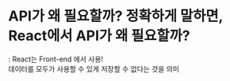 # API가 왜 필요할까? 정확하게 말하면, React에서 API가 왜 필요할까?
: React는 Front-end 에서 사용! <br>
데이터를 모두가 사용할 수 있게 저장할 수 없다는 것을 의미